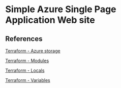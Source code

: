 # Simple Azure Single Page Application Web site

## References

[Terraform - Azure storage](https://www.terraform.io/docs/providers/azurerm/r/storage_account.html)

[Terraform - Modules](https://www.terraform.io/docs/configuration/modules.html)

[Terraform - Locals](https://www.terraform.io/docs/configuration/locals.html)

[Terraform - Variables](https://www.terraform.io/docs/configuration/variables.html)